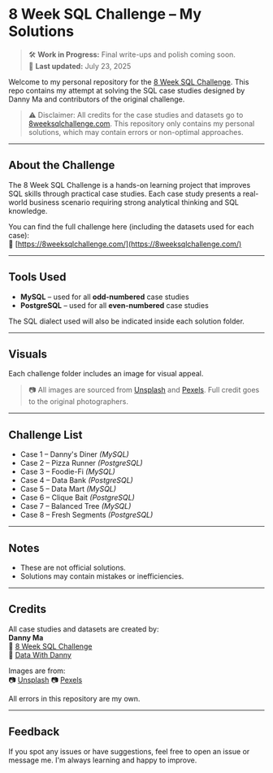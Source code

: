 # 8 Week SQL Challenge – My Solutions

> 🛠️ **Work in Progress:** Final write-ups and polish coming soon.  
> 📅 **Last updated:** July 23, 2025

Welcome to my personal repository for the [8 Week SQL Challenge](https://8weeksqlchallenge.com/). This repo contains my attempt at solving the SQL case studies designed by Danny Ma and contributors of the original challenge.

> ⚠️ Disclaimer: All credits for the case studies and datasets go to [8weeksqlchallenge.com](https://8weeksqlchallenge.com/). This repository only contains my personal solutions, which may contain errors or non-optimal approaches.

---

## About the Challenge

The 8 Week SQL Challenge is a hands-on learning project that improves SQL skills through practical case studies. Each case study presents a real-world business scenario requiring strong analytical thinking and SQL knowledge.

You can find the full challenge here (including the datasets used for each case):  
🔗 [https://8weeksqlchallenge.com/](https://8weeksqlchallenge.com/)

---

## Tools Used

- **MySQL** – used for all **odd-numbered** case studies  
- **PostgreSQL** – used for all **even-numbered** case studies  

The SQL dialect used will also be indicated inside each solution folder.

---

## Visuals

Each challenge folder includes an image for visual appeal.  
> 📷 All images are sourced from [Unsplash](https://unsplash.com/) and [Pexels](https://www.pexels.com/). Full credit goes to the original photographers.

---

## Challenge List

- Case 1 – Danny's Diner *(MySQL)*
- Case 2 – Pizza Runner *(PostgreSQL)*
- Case 3 – Foodie-Fi *(MySQL)*
- Case 4 – Data Bank *(PostgreSQL)*
- Case 5 – Data Mart *(MySQL)*
- Case 6 – Clique Bait *(PostgreSQL)*
- Case 7 – Balanced Tree *(MySQL)*
- Case 8 – Fresh Segments *(PostgreSQL)*

---

## Notes

- These are not official solutions.
- Solutions may contain mistakes or inefficiencies.

---

## Credits

All case studies and datasets are created by:  
**Danny Ma**  
🔗 [8 Week SQL Challenge](https://8weeksqlchallenge.com/)  
🔗 [Data With Danny](https://www.datawithdanny.com/)

Images are from:  
📷 [Unsplash](https://unsplash.com/)
📷 [Pexels](https://www.pexels.com/)

All errors in this repository are my own.

---

## Feedback

If you spot any issues or have suggestions, feel free to open an issue or message me. I'm always learning and happy to improve.
